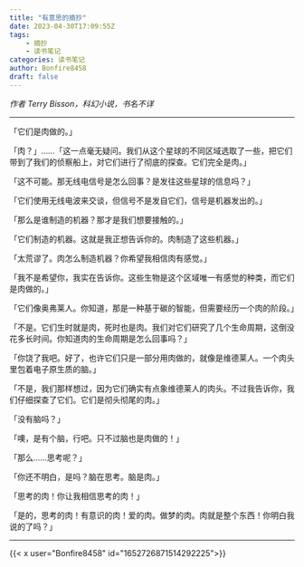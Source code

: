 ```yaml
---
title: "有意思的摘抄"
date: 2023-04-30T17:09:55Z
tags:
    - 摘抄
    - 读书笔记
categories: 读书笔记
author: Bonfire8458
draft: false
---
```


*作者 Terry Bisson，科幻小说，书名不详*

---

「它们是肉做的。」

「肉？」……「这一点毫无疑问。我们从这个星球的不同区域选取了一些，把它们带到了我们的侦察船上，对它们进行了彻底的探查。它们完全是肉。」

「这不可能。那无线电信号是怎么回事？是发往这些星球的信息吗？」

「它们使用无线电波来交谈，但信号不是发自它们，信号是机器发出的。」

「那么是谁制造的机器？那才是我们想要接触的。」

「它们制造的机器。这就是我正想告诉你的。肉制造了这些机器。」

<!--more-->

「太荒谬了。肉怎么制造机器？你希望我相信肉有感觉。」

「我不是希望你，我实在告诉你。这些生物是这个区域唯一有感觉的种类，而它们是肉做的。」

「它们像奥弗莱人。你知道，那是一种基于碳的智能，但需要经历一个肉的阶段。」

「不是。它们生时就是肉，死时也是肉。我们对它们研究了几个生命周期，这倒没花多长时间。你知道肉的生命周期是怎么回事吗？」

「你饶了我吧。好了，也许它们只是一部分用肉做的，就像是维德莱人。一个肉头里包着电子原生质的脑。」

「不是，我们那样想过，因为它们确实有点象维德莱人的肉头。不过我告诉你，我们仔细探查了它们。它们是彻头彻尾的肉。」

「没有脑吗？」

「噢，是有个脑，行吧。只不过脑也是肉做的！」

「那么……思考呢？」

「你还不明白，是吗？脑在思考。脑是肉。」

「思考的肉！你让我相信思考的肉！」

「是的，思考的肉！有意识的肉！爱的肉。做梦的肉。肉就是整个东西！你明白我说的了吗？」


---

{{< x user="Bonfire8458" id="1652726871514292225">}}

